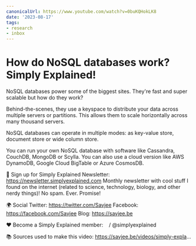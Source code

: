 ```yaml
---
canonicalUrl: https://www.youtube.com/watch?v=0buKQHokLK8
date: '2023-08-17'
tags:
- research
- inbox
---
```


# How do NoSQL databases work? Simply Explained!

NoSQL databases power some of the biggest sites. They're fast and super scalable but how do they work?

Behind-the-scenes, they use a keyspace to distribute your data across multiple servers or partitions. This allows them to scale horizontally across many thousand servers.

NoSQL databases can operate in multiple modes: as key-value store, document store or wide column store.

You can run your own NoSQL database with software like Cassandra, CouchDB, MongoDB or Scylla. You can also use a cloud version like AWS DynamoDB, Google Cloud BigTable or Azure CosmosDB.

💌  Sign up for Simply Explained Newsletter:
https://newsletter.simplyexplained.com
Monthly newsletter with cool stuff I found on the internet (related to science, technology, biology, and other nerdy things)! No spam. Ever. Promise!

🌍 Social
Twitter: https://twitter.com/Savjee
Facebook: https://facebook.com/Savjee
Blog: https://savjee.be

❤️  Become a Simply Explained member:    / @simplyexplained  

📚 Sources used to make this video:
https://savjee.be/videos/simply-expla...